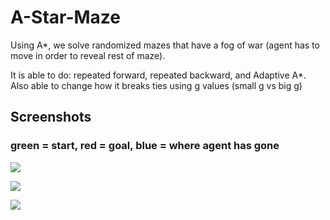 # A-Star-Maze
Using A*, we solve randomized mazes that have a fog of war (agent has to move in order to reveal rest of maze).

It is able to do: repeated forward, repeated backward, and Adaptive A\*. Also able to change how it breaks ties using g values (small g vs big g)

## Screenshots
### green = start, red = goal, blue = where agent has gone

![]({{"/images/maze.png"|absolute_url}})

![]({{"/images/maze2.png"|absolute_url}})

![]({{"/images/maze3.png"|absolute_url}})
